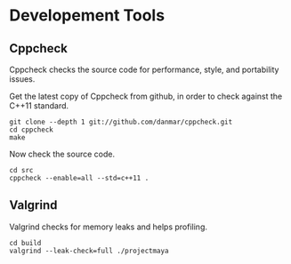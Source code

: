 Developement Tools
==================



Cppcheck
--------

Cppcheck checks the source code for performance, style, and portability issues.

Get the latest copy of Cppcheck from github, in order to check against the C++11 standard.

	git clone --depth 1 git://github.com/danmar/cppcheck.git
	cd cppcheck
	make

Now check the source code.

	cd src
	cppcheck --enable=all --std=c++11 .


Valgrind
--------

Valgrind checks for memory leaks and helps profiling.

	cd build
	valgrind --leak-check=full ./projectmaya

